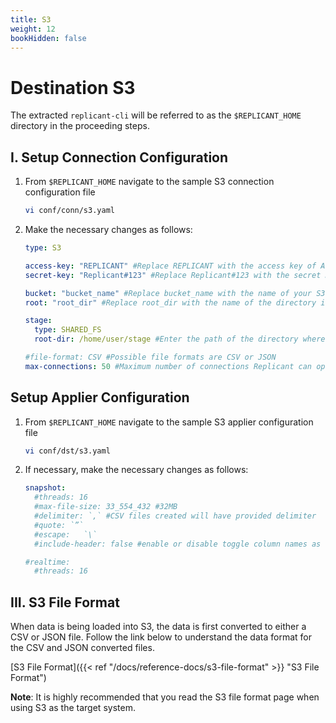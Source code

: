 ```yaml
---
title: S3
weight: 12
bookHidden: false
---
```


# Destination S3

The extracted `replicant-cli` will be referred to as the `$REPLICANT_HOME` directory in the proceeding steps.

## I. Setup Connection Configuration

1. From `$REPLICANT_HOME` navigate to the sample S3 connection configuration file
    ```BASH
    vi conf/conn/s3.yaml
    ```

2. Make the necessary changes as follows:
    ```YAML
    type: S3

    access-key: "REPLICANT" #Replace REPLICANT with the access key of AWS user created from IAM management
    secret-key: "Replicant#123" #Replace Replicant#123 with the secret Key of the AWS User (note: make sure the specified user has  AmazonS3FullAccess)

    bucket: "bucket_name" #Replace bucket_name with the name of your S3 bucket
    root: "root_dir" #Replace root_dir with the name of the directory inside the s3 bucket where the CSV files will be stored

    stage:
      type: SHARED_FS
      root-dir: /home/user/stage #Enter the path of the directory where CSV files will be staged before uploading to S3

    #file-format: CSV #Possible file formats are CSV or JSON
    max-connections: 50 #Maximum number of connections Replicant can open in the target s3
    ```

## Setup Applier Configuration

1. From `$REPLICANT_HOME` navigate to the sample S3 applier configuration file
    ```BASH
    vi conf/dst/s3.yaml        
    ```

2. If necessary, make the necessary changes as follows:
    ```YAML
    snapshot:
      #threads: 16
      #max-file-size: 33_554_432 #32MB
      #delimiter: `,` #CSV files created will have provided delimiter
      #quote: `”`
      #escape:   `\`
      #include-header: false #enable or disable toggle column names as header in CSV file

    #realtime:
      #threads: 16
    ```

## III. S3 File Format

When data is being loaded into S3, the data is first converted to either a CSV or JSON file. Follow the link below to understand the data format for the CSV and JSON converted files.

[S3 File Format]({{< ref "/docs/reference-docs/s3-file-format" >}} "S3 File Format")


**Note**: It is highly recommended that you read the S3 file format page when using S3 as the target system.
